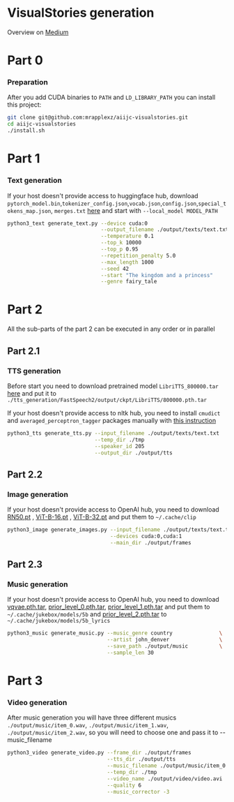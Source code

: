 # VisualStories generation

Overview on [Medium](http://medium.com/@gleb.shnshn/how-to-create-visual-stories-with-ai-bdaf1772e94c)

# Part 0

### Preparation
After you add CUDA binaries to `PATH` and `LD_LIBRARY_PATH` you can install this project:
```bash
git clone git@github.com:mrapplexz/aiijc-visualstories.git
cd aiijc-visualstories
./install.sh
```

# Part 1

### Text generation

If your host doesn't provide access to huggingface hub, download 
`pytorch_model.bin`,`tokenizer_config.json`,`vocab.json`,`config.json`,`special_tokens_map.json`, `merges.txt` [here](https://huggingface.co/EleutherAI/gpt-neo-2.7B) 
and start with  `--local_model MODEL_PATH`
```bash
python3_text generate_text.py --device cuda:0                             \
                              --output_filename ./output/texts/text.txt   \
                              --temperature 0.1                           \
                              --top_k 10000                               \
                              --top_p 0.95                                \
                              --repetition_penalty 5.0                    \
                              --max_length 1000                           \
                              --seed 42                                   \
                              --start "The kingdom and a princess"        \
                              --genre fairy_tale
```
# Part 2

Аll the sub-parts of the part 2 can be executed in any order or in parallel

## Part 2.1

### TTS generation

Before start you need to download pretrained model `LibriTTS_800000.tar`
[here](https://drive.google.com/drive/folders/1DOhZGlTLMbbAAFZmZGDdc77kz1PloS7F)
and put it to `./tts_generation/FastSpeech2/output/ckpt/LibriTTS/800000.pth.tar`

If your host doesn't provide access to nltk hub, you need to install `cmudict` and `averaged_perceptron_tagger` packages manually with [this instruction](http://www.nltk.org/data.html) 
```bash
python3_tts generate_tts.py --input_filename ./output/texts/text.txt       \
                            --temp_dir ./tmp                               \
                            --speaker_id 205                               \
                            --output_dir ./output/tts                      
```

## Part 2.2

### Image generation

If your host doesn't provide access to OpenAI hub, you need to download [RN50.pt](https://openaipublic.azureedge.net/clip/models/afeb0e10f9e5a86da6080e35cf09123aca3b358a0c3e3b6c78a7b63bc04b6762/RN50.pt) , [ViT-B-16.pt](https://openaipublic.azureedge.net/clip/models/5806e77cd80f8b59890b7e101eabd078d9fb84e6937f9e85e4ecb61988df416f/ViT-B-16.pt) , [ViT-B-32.pt](https://openaipublic.azureedge.net/clip/models/40d365715913c9da98579312b702a82c18be219cc2a73407c4526f58eba950af/ViT-B-32.pt) and put them to `~/.cache/clip` 

```bash
python3_image generate_images.py --input_filename ./output/texts/text.txt       \
                                 --devices cuda:0,cuda:1                        \
                                 --main_dir ./output/frames                     
```

## Part 2.3

### Music generation

If your host doesn't provide access to OpenAI hub, you need to download [vqvae.pth.tar](https://openaipublic.azureedge.net/jukebox/models/5b/vqvae.pth.tar), [prior_level_0.pth.tar](https://openaipublic.azureedge.net/jukebox/models/5b/prior_level_0.pth.tar), [prior_level_1.pth.tar](https://openaipublic.azureedge.net/jukebox/models/5b/prior_level_1.pth.tar) and put them to `~/.cache/jukebox/models/5b`
and [prior_level_2.pth.tar](https://openaipublic.azureedge.net/jukebox/models/5b_lyrics/prior_level_2.pth.tar) to `~/.cache/jukebox/models/5b_lyrics`
```bash
python3_music generate_music.py --music_genre country               \
                                --artist john_denver                \
                                --save_path ./output/music          \
                                --sample_len 30
```

# Part 3

### Video generation

After music generation you will have three different musics `./output/music/item_0.wav`, `./output/music/item_1.wav`, `./output/music/item_2.wav`, so you will need to choose one and pass it to --music_filename

```bash
python3_video generate_video.py --frame_dir ./output/frames                       \
                                --tts_dir ./output/tts                            \
                                --music_filename ./output/music/item_0.wav        \
                                --temp_dir ./tmp                                  \
                                --video_name ./output/video/video.avi             \
                                --quality 6                                       \
                                --music_corrector -3
```
